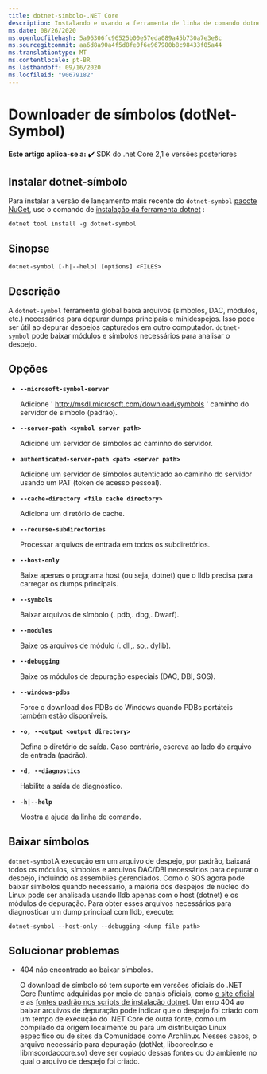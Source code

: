 ```yaml
---
title: dotnet-símbolo-.NET Core
description: Instalando e usando a ferramenta de linha de comando dotnet-Symbol.
ms.date: 08/26/2020
ms.openlocfilehash: 5a96306fc96525b00e57eda089a45b730a7e3e8c
ms.sourcegitcommit: aa6d8a90a4f5d8fe0f6e967980b8c98433f05a44
ms.translationtype: MT
ms.contentlocale: pt-BR
ms.lasthandoff: 09/16/2020
ms.locfileid: "90679182"
---
```

# <a name="symbol-downloader-dotnet-symbol"></a>Downloader de símbolos (dotNet-Symbol)

**Este artigo aplica-se a:** ✔️ SDK do .net Core 2,1 e versões posteriores

## <a name="install-dotnet-symbol"></a>Instalar dotnet-símbolo

Para instalar a versão de lançamento mais recente do `dotnet-symbol` [pacote NuGet](https://www.nuget.org/packages/dotnet-symbol), use o comando de [instalação da ferramenta dotnet](../tools/dotnet-tool-install.md) :

```dotnetcli
dotnet tool install -g dotnet-symbol
```

## <a name="synopsis"></a>Sinopse

```console
dotnet-symbol [-h|--help] [options] <FILES>
```

## <a name="description"></a>Descrição

A `dotnet-symbol` ferramenta global baixa arquivos (símbolos, DAC, módulos, etc.) necessários para depurar dumps principais e minidespejos. Isso pode ser útil ao depurar despejos capturados em outro computador. `dotnet-symbol` pode baixar módulos e símbolos necessários para analisar o despejo.

## <a name="options"></a>Opções

- **`--microsoft-symbol-server`**

  Adicione ' http://msdl.microsoft.com/download/symbols ' caminho do servidor de símbolo (padrão).

- **`--server-path <symbol server path>`**

  Adicione um servidor de símbolos ao caminho do servidor.

- **`authenticated-server-path <pat> <server path>`**

  Adicione um servidor de símbolos autenticado ao caminho do servidor usando um PAT (token de acesso pessoal).

- **`--cache-directory <file cache directory>`**

  Adiciona um diretório de cache.

- **`--recurse-subdirectories`**

  Processar arquivos de entrada em todos os subdiretórios.

- **`--host-only`**

  Baixe apenas o programa host (ou seja, dotnet) que o lldb precisa para carregar os dumps principais.

- **`--symbols`**

  Baixar arquivos de símbolo (. pdb,. dbg,. Dwarf).

- **`--modules`**

  Baixe os arquivos de módulo (. dll,. so,. dylib).

- **`--debugging`**

  Baixe os módulos de depuração especiais (DAC, DBI, SOS).

- **`--windows-pdbs`**

  Force o download dos PDBs do Windows quando PDBs portáteis também estão disponíveis.

- **`-o, --output <output directory>`**

  Defina o diretório de saída. Caso contrário, escreva ao lado do arquivo de entrada (padrão).

- **`-d, --diagnostics`**

  Habilite a saída de diagnóstico.

- **`-h|--help`**

  Mostra a ajuda da linha de comando.

## <a name="download-symbols"></a>Baixar símbolos

`dotnet-symbol`A execução em um arquivo de despejo, por padrão, baixará todos os módulos, símbolos e arquivos DAC/DBI necessários para depurar o despejo, incluindo os assemblies gerenciados. Como o SOS agora pode baixar símbolos quando necessário, a maioria dos despejos de núcleo do Linux pode ser analisada usando lldb apenas com o host (dotnet) e os módulos de depuração. Para obter esses arquivos necessários para diagnosticar um dump principal com lldb, execute:

```console
dotnet-symbol --host-only --debugging <dump file path>
```

## <a name="troubleshoot"></a>Solucionar problemas

- 404 não encontrado ao baixar símbolos.

   O download de símbolo só tem suporte em versões oficiais do .NET Core Runtime adquiridas por meio de canais oficiais, como [o site oficial](https://dotnet.microsoft.com/download/dotnet-core) e as [fontes padrão nos scripts de instalação dotnet](../tools/dotnet-install-script.md). Um erro 404 ao baixar arquivos de depuração pode indicar que o despejo foi criado com um tempo de execução do .NET Core de outra fonte, como um compilado da origem localmente ou para um distribuição Linux específico ou de sites da Comunidade como Archlinux. Nesses casos, o arquivo necessário para depuração (dotNet, libcoreclr.so e libmscordaccore.so) deve ser copiado dessas fontes ou do ambiente no qual o arquivo de despejo foi criado.
